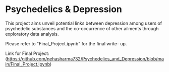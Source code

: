 # Psychedelics & Depression

This project aims unveil potential links between depression among users of psychedelic substances and the co-occurrence of other ailments through exploratory data analysis.

Please refer to "Final_Project.ipynb" for the final write- up.

Link for Final Project: (https://github.com/nehasharma732/Psychedelics_and_Depression/blob/main/Final_Project.ipynb)
